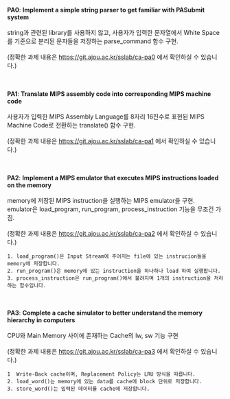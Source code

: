 **PA0**: **Implement a simple string parser to get familiar with PASubmit system</br></br>**
         string과 관련된 library를 사용하지 않고, 사용자가 입력한 문자열에서 White Space를 기준으로 분리된 문자들을 저장하는 parse_command 함수 구현.</br></br>
         (정확한 과제 내용은 https://git.ajou.ac.kr/sslab/ca-pa0 에서 확인하실 수 있습니다.)</br></br></br>

**PA1**: **Translate MIPS assembly code into corresponding MIPS machine code</br></br>**
         사용자가 입력한 MIPS Assembly Language를 8자리 16진수로 표현된 MIPS Machine Code로 전환하는 translate() 함수 구현.</br></br>
         (정확한 과제 내용은 https://git.ajou.ac.kr/sslab/ca-pa1 에서 확인하실 수 있습니다.)</br></br></br>

**PA2**: **Implement a MIPS emulator that executes MIPS instructions loaded on the memory</br></br>**
         memory에 저장된 MIPS instruction을 실행하는 MIPS emulator을 구현.</br> emulator은 load_program, run_program, process_instruction 기능을 무조건 가짐.</br></br>
         (정확한 과제 내용은 https://git.ajou.ac.kr/sslab/ca-pa2 에서 확인하실 수 있습니다.)

    1. load_program()은 Input Stream에 주어지는 file에 있는 instrucion들을 memory에 저장합니다.
    2. run_program()은 memory에 있는 instruction을 하나하나 load 하여 실행합니다.
    3. process_instruction은 run_program()에서 불려지며 1개의 instruction을 처리하는 함수입니다.

</br></br>**PA3**: **Complete a cache simulator to better understand the memory hierarchy in computers</br></br>**
         CPU와 Main Memory 사이에 존재하는 Cache의 lw, sw 기능 구현</br></br>
         (정확한 과제 내용은 https://git.ajou.ac.kr/sslab/ca-pa3 에서 확인하실 수 있습니다.)

    1  Write-Back cache이며, Replacement Policy는 LRU 방식을 따릅니다.
    2. load_word()는 memory에 있는 data를 cache에 block 단위로 저장합니다.
    3. store_word()는 입력된 데이터를 cache에 저장합니다.
